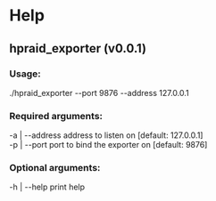 # Help
## hpraid_exporter (v0.0.1)

### Usage:
  ./hpraid_exporter --port 9876 --address 127.0.0.1

### Required arguments:
  -a | --address		address to listen on [default: 127.0.0.1] <br />
  -p | --port			port to bind the exporter on [default: 9876]

### Optional arguments:
  -h | --help			print help
